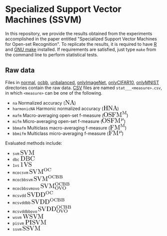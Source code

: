 # Specialized Support Vector Machines (SSVM)

In this repository, we provide the results obtained from the experiments accomplished in the paper entitled "Specialized Support Vector Machines for Open-set Recognition".
To replicate the results, it is required to have [R](https://cran.r-project.org/) and [GNU make](https://www.gnu.org/software/make/) installed.
If requirements are satisfied, just type `make` from the command line to perform statistical tests.

## Raw data

Files in [normal](statcsv_ossvm_R3_normal/), [ocbb](statcsv_ossvm_R3_normal_ocbb/), [unbalanced](statcsv_ossvm_R3_unbalanced_open/), [onlyImageNet](statcsv_ossvm_R3_onlyImageNet/), [onlyCIFAR10](statcsv_ossvm_R3_onlyCIFAR10/), [onlyMNIST](statcsv_ossvm_R3_onlyMNIST/) directories contain the raw data.
[CSV](https://en.wikipedia.org/wiki/Comma-separated_values) files are named `stat___<measure>.csv`, in which `<measure>` can be one of the following.
- `na` Normalized accuracy (![](figs/na.png))
- `harmonicNA` Harmonic normalized accuracy (![](figs/hna.png))
- `mafm` Macro-averaging open-set f-measure (![](figs/mafm.png))
- `mifm` Micro-averaging open-set f-measure (![](figs/mifm.png))
- `bbmafm` Multiclass macro-averaging f-measure (![](figs/bbmafm.png))
- `bbmifm` Multiclass micro-averaging f-measure (![](figs/bbmifm.png))

Evaluated methods include:
- `svm` ![](figs/svm.png)
- `dbc` ![](figs/dbc.png)
- `1vs` ![](figs/1vs.png)
- `mcocsvm` ![](figs/mcocsvm.png)
- `mcocbbsvm` ![](figs/mcocbbsvm.png)
- `mcocbbsvmovo` ![](figs/mcocbbsvmOVO.png)
- `mcsvdd` ![](figs/mcsvdd.png)
- `mcsvddbb` ![](figs/mcsvddbb.png)
- `mcsvddbbovo` ![](figs/mcsvddbbOVO.png)
- `wsvm` ![](figs/wsvm.png)
- `pisvm` ![](figs/pisvm.png)
- `ssvm` ![](figs/ssvm.png)
